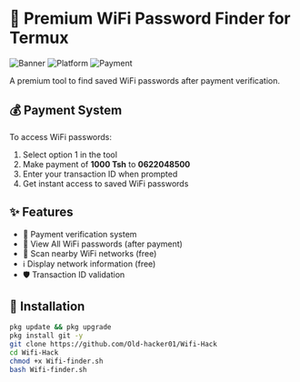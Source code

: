 # 🔐 Premium WiFi Password Finder for Termux

![Banner](https://img.shields.io/badge/Fazo28-Premium_WiFi_Finder-red) 
![Platform](https://img.shields.io/badge/Platform-Termux-blue) 
![Payment](https://img.shields.io/badge/Payment-1000_Tsh-green)

A premium tool to find saved WiFi passwords after payment verification.

## 💰 Payment System

To access WiFi passwords:
1. Select option 1 in the tool
2. Make payment of **1000 Tsh** to **0622048500**
3. Enter your transaction ID when prompted
4. Get instant access to saved WiFi passwords

## ✨ Features

- 🔐 Payment verification system
- 🔑 View All WiFi passwords (after payment)
- 📶 Scan nearby WiFi networks (free)
- ℹ️ Display network information (free)
- 🛡️ Transaction ID validation

## 🚀 Installation

```bash
pkg update && pkg upgrade
pkg install git -y
git clone https://github.com/Old-hacker01/Wifi-Hack
cd Wifi-Hack
chmod +x Wifi-finder.sh
bash Wifi-finder.sh
